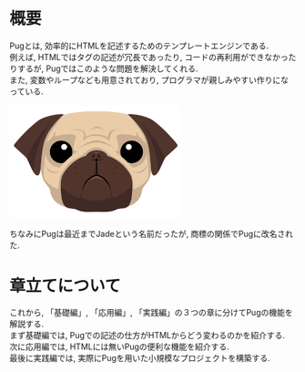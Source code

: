 # 概要
Pugとは, 効率的にHTMLを記述するためのテンプレートエンジンである.  
例えば, HTMLではタグの記述が冗長であったり, コードの再利用ができなかったりするが, Pugではこのような問題を解決してくれる.  
また, 変数やループなども用意されており, プログラマが親しみやすい作りになっている.

<img src="../../img/001_foundation/001.png" width="300">

ちなみにPugは最近までJadeという名前だったが, 商標の関係でPugに改名された.

# 章立てについて
これから, 「基礎編」, 「応用編」, 「実践編」の３つの章に分けてPugの機能を解説する.  
まず基礎編では, Pugでの記述の仕方がHTMLからどう変わるのかを紹介する.  
次に応用編では, HTMLには無いPugの便利な機能を紹介する.  
最後に実践編では, 実際にPugを用いた小規模なプロジェクトを構築する.
